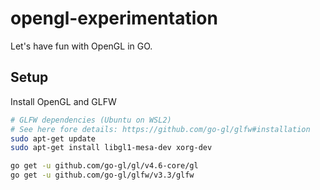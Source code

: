 # opengl-experimentation

Let's have fun with OpenGL in GO.

## Setup

Install OpenGL and GLFW

```bash
# GLFW dependencies (Ubuntu on WSL2)
# See here fore details: https://github.com/go-gl/glfw#installation
sudo apt-get update
sudo apt-get install libgl1-mesa-dev xorg-dev

go get -u github.com/go-gl/gl/v4.6-core/gl
go get -u github.com/go-gl/glfw/v3.3/glfw
```